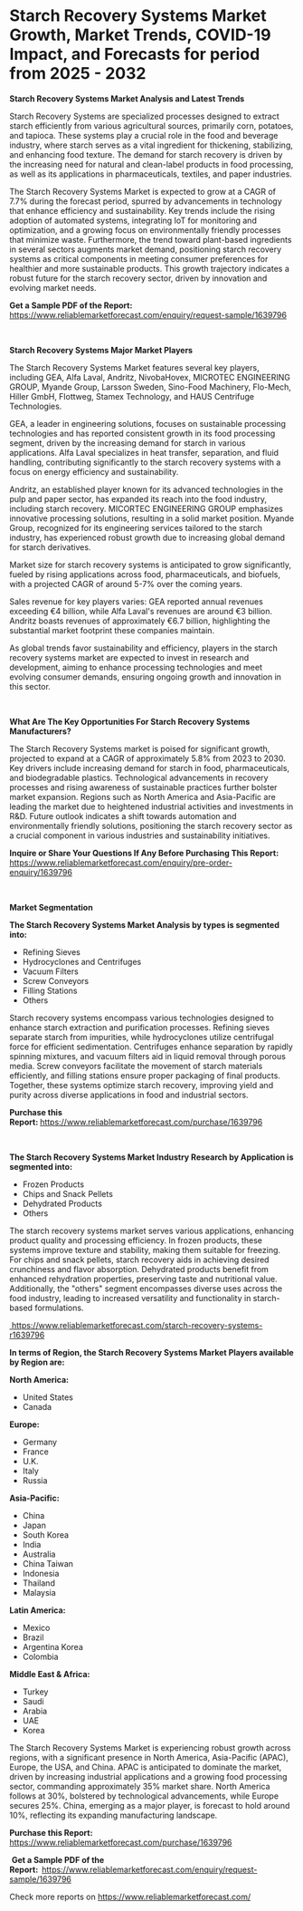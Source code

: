 <p><h1>Starch Recovery Systems Market Growth, Market Trends, COVID-19 Impact, and Forecasts for period from 2025 - 2032</h1></p><p><strong>Starch Recovery Systems Market Analysis and Latest Trends</strong></p>
<p><p>Starch Recovery Systems are specialized processes designed to extract starch efficiently from various agricultural sources, primarily corn, potatoes, and tapioca. These systems play a crucial role in the food and beverage industry, where starch serves as a vital ingredient for thickening, stabilizing, and enhancing food texture. The demand for starch recovery is driven by the increasing need for natural and clean-label products in food processing, as well as its applications in pharmaceuticals, textiles, and paper industries.</p><p>The Starch Recovery Systems Market is expected to grow at a CAGR of 7.7% during the forecast period, spurred by advancements in technology that enhance efficiency and sustainability. Key trends include the rising adoption of automated systems, integrating IoT for monitoring and optimization, and a growing focus on environmentally friendly processes that minimize waste. Furthermore, the trend toward plant-based ingredients in several sectors augments market demand, positioning starch recovery systems as critical components in meeting consumer preferences for healthier and more sustainable products. This growth trajectory indicates a robust future for the starch recovery sector, driven by innovation and evolving market needs.</p></p>
<p><strong>Get a Sample PDF of the Report:&nbsp;</strong> <a href="https://www.reliablemarketforecast.com/enquiry/request-sample/1639796?utm_campaign=2803&utm_medium=2&utm_source=Github&utm_content=ia&utm_term=07042025&utm_id=starch-recovery-systems">https://www.reliablemarketforecast.com/enquiry/request-sample/1639796</a></p>
<p>&nbsp;</p>
<p><strong>Starch Recovery Systems Major Market Players</strong></p>
<p><p>The Starch Recovery Systems Market features several key players, including GEA, Alfa Laval, Andritz, NivobaHovex, MICROTEC ENGINEERING GROUP, Myande Group, Larsson Sweden, Sino-Food Machinery, Flo-Mech, Hiller GmbH, Flottweg, Stamex Technology, and HAUS Centrifuge Technologies. </p><p>GEA, a leader in engineering solutions, focuses on sustainable processing technologies and has reported consistent growth in its food processing segment, driven by the increasing demand for starch in various applications. Alfa Laval specializes in heat transfer, separation, and fluid handling, contributing significantly to the starch recovery systems with a focus on energy efficiency and sustainability.</p><p>Andritz, an established player known for its advanced technologies in the pulp and paper sector, has expanded its reach into the food industry, including starch recovery. MICORTEC ENGINEERING GROUP emphasizes innovative processing solutions, resulting in a solid market position. Myande Group, recognized for its engineering services tailored to the starch industry, has experienced robust growth due to increasing global demand for starch derivatives.</p><p>Market size for starch recovery systems is anticipated to grow significantly, fueled by rising applications across food, pharmaceuticals, and biofuels, with a projected CAGR of around 5-7% over the coming years.</p><p>Sales revenue for key players varies: GEA reported annual revenues exceeding €4 billion, while Alfa Laval's revenues are around €3 billion. Andritz boasts revenues of approximately €6.7 billion, highlighting the substantial market footprint these companies maintain. </p><p>As global trends favor sustainability and efficiency, players in the starch recovery systems market are expected to invest in research and development, aiming to enhance processing technologies and meet evolving consumer demands, ensuring ongoing growth and innovation in this sector.</p></p>
<p>&nbsp;</p>
<p><strong>What Are The Key Opportunities For Starch Recovery Systems Manufacturers?</strong></p>
<p><p>The Starch Recovery Systems market is poised for significant growth, projected to expand at a CAGR of approximately 5.8% from 2023 to 2030. Key drivers include increasing demand for starch in food, pharmaceuticals, and biodegradable plastics. Technological advancements in recovery processes and rising awareness of sustainable practices further bolster market expansion. Regions such as North America and Asia-Pacific are leading the market due to heightened industrial activities and investments in R&D. Future outlook indicates a shift towards automation and environmentally friendly solutions, positioning the starch recovery sector as a crucial component in various industries and sustainability initiatives.</p></p>
<p><strong>Inquire or Share Your Questions If Any Before Purchasing This Report:</strong> <a href="https://www.reliablemarketforecast.com/enquiry/pre-order-enquiry/1639796?utm_campaign=2803&utm_medium=2&utm_source=Github&utm_content=ia&utm_term=07042025&utm_id=starch-recovery-systems">https://www.reliablemarketforecast.com/enquiry/pre-order-enquiry/1639796</a></p>
<p>&nbsp;</p>
<p><strong>Market Segmentation</strong></p>
<p><strong>The Starch Recovery Systems Market Analysis by types is segmented into:</strong></p>
<p><ul><li>Refining Sieves</li><li>Hydrocyclones and Centrifuges</li><li>Vacuum Filters</li><li>Screw Conveyors</li><li>Filling Stations</li><li>Others</li></ul></p>
<p><p>Starch recovery systems encompass various technologies designed to enhance starch extraction and purification processes. Refining sieves separate starch from impurities, while hydrocyclones utilize centrifugal force for efficient sedimentation. Centrifuges enhance separation by rapidly spinning mixtures, and vacuum filters aid in liquid removal through porous media. Screw conveyors facilitate the movement of starch materials efficiently, and filling stations ensure proper packaging of final products. Together, these systems optimize starch recovery, improving yield and purity across diverse applications in food and industrial sectors.</p></p>
<p><strong>Purchase this Report:&nbsp;</strong><a href="https://www.reliablemarketforecast.com/purchase/1639796?utm_campaign=2803&utm_medium=2&utm_source=Github&utm_content=ia&utm_term=07042025&utm_id=starch-recovery-systems">https://www.reliablemarketforecast.com/purchase/1639796</a></p>
<p>&nbsp;</p>
<p><strong>The Starch Recovery Systems Market Industry Research by Application is segmented into:</strong></p>
<p><ul><li>Frozen Products</li><li>Chips and Snack Pellets</li><li>Dehydrated Products</li><li>Others</li></ul></p>
<p><p>The starch recovery systems market serves various applications, enhancing product quality and processing efficiency. In frozen products, these systems improve texture and stability, making them suitable for freezing. For chips and snack pellets, starch recovery aids in achieving desired crunchiness and flavor absorption. Dehydrated products benefit from enhanced rehydration properties, preserving taste and nutritional value. Additionally, the "others" segment encompasses diverse uses across the food industry, leading to increased versatility and functionality in starch-based formulations.</p></p>
<p><a href="https://www.reliablemarketforecast.com/starch-recovery-systems-r1639796?utm_campaign=2803&utm_medium=2&utm_source=Github&utm_content=ia&utm_term=07042025&utm_id=starch-recovery-systems">&nbsp;https://www.reliablemarketforecast.com/starch-recovery-systems-r1639796</a></p>
<p><strong>In terms of Region, the Starch Recovery Systems Market Players available by Region are:</strong></p>
<p>
    <p> <strong> North America: </strong>
        <ul>
            <li>United States</li>
            <li>Canada</li>
        </ul>
        </p> 
    <p> <strong> Europe: </strong>
        <ul>
            <li>Germany</li>
            <li>France</li>
            <li>U.K.</li>
            <li>Italy</li>
            <li>Russia</li>
        </ul>
        </p> 
    <p> <strong> Asia-Pacific: </strong>
        <ul>
            <li>China</li>
            <li>Japan</li>
            <li>South Korea</li>
            <li>India</li>
            <li>Australia</li>
            <li>China Taiwan</li>
            <li>Indonesia</li>
            <li>Thailand</li>
            <li>Malaysia</li>
        </ul>
        </p> 
    <p> <strong> Latin America: </strong>
        <ul>
            <li>Mexico</li>
            <li>Brazil</li>
            <li>Argentina Korea</li>
            <li>Colombia</li>
        </ul>
        </p> 
    <p> <strong> Middle East & Africa: </strong>
        <ul>
            <li>Turkey</li>
            <li>Saudi</li>
            <li>Arabia</li>
            <li>UAE</li>
            <li>Korea</li>
        </ul>
    </p>
    </p>
<p><p>The Starch Recovery Systems Market is experiencing robust growth across regions, with a significant presence in North America, Asia-Pacific (APAC), Europe, the USA, and China. APAC is anticipated to dominate the market, driven by increasing industrial applications and a growing food processing sector, commanding approximately 35% market share. North America follows at 30%, bolstered by technological advancements, while Europe secures 25%. China, emerging as a major player, is forecast to hold around 10%, reflecting its expanding manufacturing landscape.</p></p>
<p><strong>Purchase this Report: </strong><a href="https://www.reliablemarketforecast.com/purchase/1639796?utm_campaign=2803&utm_medium=2&utm_source=Github&utm_content=ia&utm_term=07042025&utm_id=starch-recovery-systems">https://www.reliablemarketforecast.com/purchase/1639796</a></p>
<p>&nbsp;<strong>Get a Sample PDF of the Report:&nbsp;&nbsp;</strong><a href="https://www.reliablemarketforecast.com/enquiry/request-sample/1639796?utm_campaign=2803&utm_medium=2&utm_source=Github&utm_content=ia&utm_term=07042025&utm_id=starch-recovery-systems">https://www.reliablemarketforecast.com/enquiry/request-sample/1639796</a></p>
<p><strong></strong></p>
<p>Check more reports on <a href="https://www.reliablemarketforecast.com/?utm_campaign=2803&utm_medium=2&utm_source=Github&utm_content=ia&utm_term=07042025&utm_id=starch-recovery-systems">https://www.reliablemarketforecast.com/</a></p>